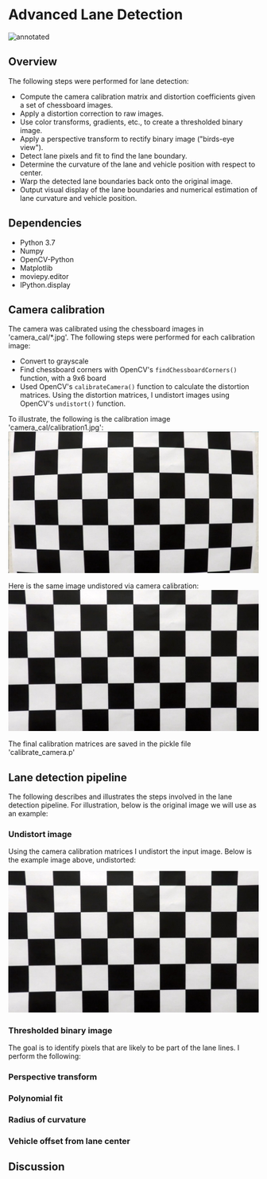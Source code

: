 # Advanced Lane Detection
![annotated](output_images/annotated_test2.png)
## Overview

The following steps were performed for lane detection:

* Compute the camera calibration matrix and distortion coefficients given a set of chessboard images.
* Apply a distortion correction to raw images.
* Use color transforms, gradients, etc., to create a thresholded binary image.
* Apply a perspective transform to rectify binary image ("birds-eye view").
* Detect lane pixels and fit to find the lane boundary.
* Determine the curvature of the lane and vehicle position with respect to center.
* Warp the detected lane boundaries back onto the original image.
* Output visual display of the lane boundaries and numerical estimation of lane curvature and vehicle position.

## Dependencies
* Python 3.7
* Numpy
* OpenCV-Python
* Matplotlib
* moviepy.editor
* IPython.display

## Camera calibration
The camera was calibrated using the chessboard images in 'camera_cal/*.jpg'. The following steps were performed for each calibration image:

* Convert to grayscale
* Find chessboard corners with OpenCV's `findChessboardCorners()` function, with a 9x6 board
* Used OpenCV's `calibrateCamera()` function to calculate the distortion matrices. Using the distortion matrices, I undistort images using OpenCV's `undistort()` function.


To illustrate, the following is the calibration image 'camera_cal/calibration1.jpg':
![calibration5](camera_cal/calibration1.jpg)

Here is the same image undistored via camera calibration:
![undist_cal5](output_images/undistort_calibration.png)

The final calibration matrices are saved in the pickle file 'calibrate_camera.p'

## Lane detection pipeline
The following describes and illustrates the steps involved in the lane detection pipeline. For illustration, below is the original image we will use as an example:


### Undistort image
Using the camera calibration matrices I undistort the input image. Below is the example image above, undistorted:

![undist](output_images/undistort_calibration.png)

### Thresholded binary image
The goal is to identify pixels that are likely to be part of the lane lines. 
I perform the following:

### Perspective transform

### Polynomial fit


### Radius of curvature


### Vehicle offset from lane center




## Discussion
